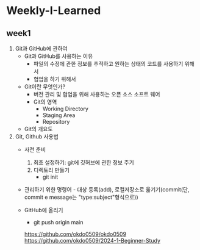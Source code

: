 
# Weekly-I-Learned
## week1
1. Git과 GitHub에 관하여
    - Git과 GitHub를 사용하는 이유
        * 파일의 수정에 관한 정보를 추적하고 원하는 상태의 코드를 사용하기 위해서
        * 협업을 하기 위해서
    - Git이란 무엇인가?
        + 버전 관리 및 협업을 위해 사용하는 오픈 소스 소프트 웨어
         + Git의 영역
            - Working Directory
            - Staging Area
            - Repository
    - Git의 개요도
2. Git, Github 사용법
    - 사전 준비
        1. 최초 설정하기: git에 깃허브에 관한 정보 주기
        2. 디렉토리 만들기
            - git init
    - 관리하기 위한 명령어
            - 대상 등록(add), 로컬저장소로 옮기기(commit(단, commit e message는 "type:subject"형식으로))
    - GitHub에 올리기
        - git push origin main

        <https://github.com/okdo0509/okdo0509>  
        <https://github.com/okdo0509/2024-1-Beginner-Study>
